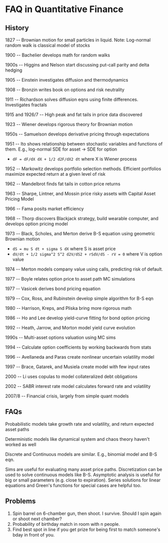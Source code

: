 # FAQ in Quantitative Finance

## History

1827 -- Brownian motion for small particles in liquid. Note: Log-normal 
random walk is classical model of stocks

1900 -- Bachelier develops math for random walks

1900s -- Higgins and Nelson start discussing put-call parity and 
delta hedging

1905 -- Einstein investigates diffusion and thermodynamics

1908 -- Bronzin writes book on options and risk neutrality

1911 -- Richardson solves diffusion eqns using finite differences. 
Investigates fractals

1915 and 1926/7 -- High peak and fat tails in price data discovered

1923 -- Wiener develops rigorous theory for Brownian motion

1950s -- Samuelson develops derivative pricing through expectations

1951 -- Ito shows relationship between stochastic variables and 
functions of them. E.g., log-normal SDE for asset -> SDE for option
  * `dF = dF/dX dX + 1/2 d2F/dX2 dt` where X is Wiener process

1952 -- Markowitz develops portfolio selection methods. Efficient 
portfolios maximize expected return at a given level of risk

1962 -- Mandelbrot finds fat tails in cotton price returns

1963 -- Sharpe, Lintner, and Mossin price risky assets with Capital 
Asset Pricing Model

1966 -- Fama posits market efficiency

1968 -- Thorp discovers Blackjack strategy, build wearable computer, 
and develops option pricing model

1973 -- Black, Scholes, and Merton derive B-S equation using geometric 
Brownian motion
  * `dS = mu S dt + sigma S dX` where S is asset price
  * `dV/dt + 1/2 sigma^2 S^2 d2V/dS2 + rSdV/dS - rV = 0` where V is 
  option value

1974 -- Merton models company value using calls, predicting risk of 
default.

1977 -- Boyle relates option price to asset path MC simulations

1977 -- Vasicek derives bond pricing equation

1979 -- Cox, Ross, and Rubinstein develop simple algorithm for B-S eqn

1980 -- Harrison, Kreps, and Pliska bring more rigorous math

1986 -- Ho and Lee develop yield-curve fitting for bond option pricing

1992 -- Heath, Jarrow, and Morton model yield curve evolution

1990s -- Multi-asset options valuation using MC sims

1994 -- Calculate option coefficients by working backwards from stats

1996 -- Avellaneda and Paras create nonlinear uncertain volatility model

1997 -- Brace, Gatarek, and Musiela create model with few input rates

2000 -- Li uses copulas to model collateralized debt obligations

2002 -- SABR interest rate model calculates forward rate and volatility

2007/8 -- Financial crisis, largely from simple quant models

## FAQs

Probabilistic models take growth rate and volatility, and return expected 
asset paths

Deterministic models like dynamical system and chaos theory haven't 
worked as well

Discrete and Continuous models are similar. E.g., binomial model and B-S eqn.

Sims are useful for evaluating many asset price paths. Discretization 
can be used to solve continuous models like B-S. Asymptotic analysis 
is useful for big or small parameters (e.g. close to expiration). 
Series solutions for linear equations and Green's functions for 
special cases are helpful too.


## Problems

1. Spin barrel on 6-chamber gun, then shoot. I survive. Should I spin 
again or shoot next chamber?
2. Probability of birthday match in room with n people.
3. Find best spot in line if you get prize for being first to match 
someone's bday in front of you.



